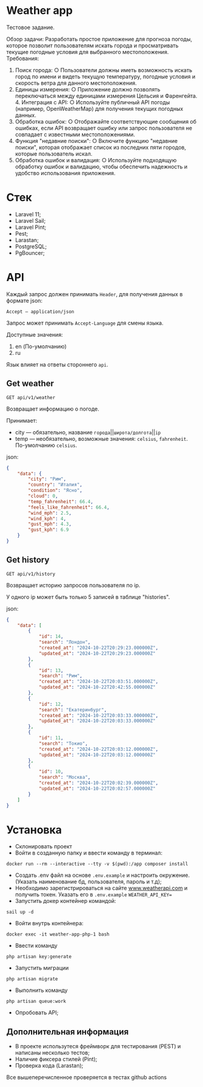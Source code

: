 # Weather app

Тестовое задание.

Обзор задачи:
Разработать простое приложение для прогноза погоды, которое позволит пользователям искать города и просматривать текущие
погодные условия для выбранного местоположения.
Требования:

1. Поиск города:
   ○ Пользователи должны иметь возможность искать город по имени и видеть текущую температуру, погодные условия и
   скорость ветра для данного местоположения.
2. Единицы измерения:
   ○ Приложение должно позволять переключаться между единицами
   измерения Цельсия и Фаренгейта. 4. Интеграция с API:
   ○ Используйте публичный API погоды (например, OpenWeatherMap) для получения текущих погодных данных.
3. Обработка ошибок:
   ○ Отображайте соответствующие сообщения об ошибках, если API
   возвращает ошибку или запрос пользователя не совпадает с известными
   местоположениями.
4. Функция "недавние поиски":
   ○ Включите функцию "недавние поиски", которая отображает список из последних пяти городов, которые пользователь
   искал.
5. Обработка ошибок и валидация:
   ○ Используйте подходящую обработку ошибок и валидацию, чтобы
   обеспечить надежность и удобство использования приложения.

# Стек

* Laravel 11;
* Laravel Sail;
* Laravel Pint;
* Pest;
* Larastan;
* PostgreSQL;
* PgBouncer;

# API

Каждый запрос должен принимать `Header`, для получения данных в формате json:

```
Accept — application/json
```

Запрос может принимать `Accept-Language` для смены языка.

Доступные значения:

1. en (По-умолчанию)
2. ru

Язык влияет на ответы стороннего `api`.

## Get weather

```
GET api/v1/weather
```

Возвращает информацию о погоде.

Принимает:

* city — обязательно, название `города`||`широта/долгота`||`ip`
* temp — необязательно, возможные значения: `celsius`, `fahrenheit`. По-умолчанию `celsius`.

json:

```json
{
    "data": {
        "city": "Рим",
        "country": "Италия",
        "condition": "Ясно",
        "cloud": 0,
        "temp_fahrenheit": 66.4,
        "feels_like_fahrenheit": 66.4,
        "wind_mph": 2.5,
        "wind_kph": 4,
        "gust_mph": 4.3,
        "gust_kph": 6.9
    }
}
```

## Get history

```
GET api/v1/history
```

Возвращает историю запросов пользователя по ip.

У одного ip может быть только 5 записей в таблице "histories".

json:

```json
{
    "data": [
        {
            "id": 14,
            "search": "Лондон",
            "created_at": "2024-10-22T20:29:23.000000Z",
            "updated_at": "2024-10-22T20:29:23.000000Z"
        },
        {
            "id": 13,
            "search": "Рим",
            "created_at": "2024-10-22T20:03:51.000000Z",
            "updated_at": "2024-10-22T20:42:55.000000Z"
        },
        {
            "id": 12,
            "search": "Екатеринбург",
            "created_at": "2024-10-22T20:03:33.000000Z",
            "updated_at": "2024-10-22T20:03:33.000000Z"
        },
        {
            "id": 11,
            "search": "Токио",
            "created_at": "2024-10-22T20:03:12.000000Z",
            "updated_at": "2024-10-22T20:03:12.000000Z"
        },
        {
            "id": 10,
            "search": "Москва",
            "created_at": "2024-10-22T20:02:39.000000Z",
            "updated_at": "2024-10-22T20:02:57.000000Z"
        }
    ]
}
```

# Установка

* Склонировать проект
* Войти в созданную папку и ввести команду в терминал:

```
docker run --rm --interactive --tty -v $(pwd):/app composer install
```

* Создать .env файл на основе `.env.example` и настроить окружение. (Указать наименование бд, пользователя, пароль и
  т.д);
* Необходимо зарегистрироваться на сайте www.weatherapi.com и получить токен. Указать его в `.env.example` `WEATHER_API_KEY=`
* Запустить докер контейнер командой:

```
sail up -d
```

* Войти внутрь контейнера:

```
docker exec -it weather-app-php-1 bash
```

* Ввести команду

```
php artisan key:generate
```

* Запустить миграции

```
php artisan migrate
```

* Выполнить команду

```
php artisan queue:work
```

* Опробовать API;

## Дополнительная информация

* В проекте использутеся фреймворк для тестирования (PEST) и написаны несколько тестов;
* Наличие фиксера стилей (Pint);
* Проверка кода (Larastan);

Все вышеперечисленное проверяется в тестах github actions
